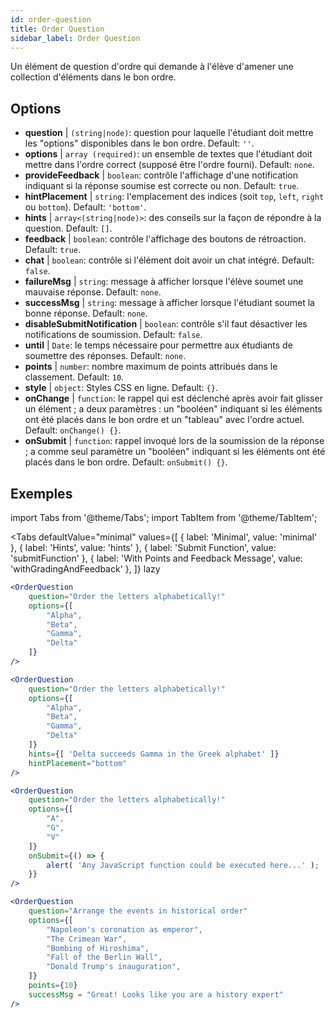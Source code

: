 ```yaml
---
id: order-question
title: Order Question
sidebar_label: Order Question
---
```


Un élément de question d'ordre qui demande à l'élève d'amener une collection d'éléments dans le bon ordre.

## Options

* __question__ | `(string|node)`: question pour laquelle l'étudiant doit mettre les "options" disponibles dans le bon ordre. Default: `''`.
* __options__ | `array (required)`: un ensemble de textes que l'étudiant doit mettre dans l'ordre correct (supposé être l'ordre fourni). Default: `none`.
* __provideFeedback__ | `boolean`: contrôle l'affichage d'une notification indiquant si la réponse soumise est correcte ou non. Default: `true`.
* __hintPlacement__ | `string`: l'emplacement des indices (soit `top`, `left`, `right` ou `bottom`). Default: `'bottom'`.
* __hints__ | `array<(string|node)>`: des conseils sur la façon de répondre à la question. Default: `[]`.
* __feedback__ | `boolean`: contrôle l'affichage des boutons de rétroaction. Default: `true`.
* __chat__ | `boolean`: contrôle si l'élément doit avoir un chat intégré. Default: `false`.
* __failureMsg__ | `string`: message à afficher lorsque l'élève soumet une mauvaise réponse. Default: `none`.
* __successMsg__ | `string`: message à afficher lorsque l'étudiant soumet la bonne réponse. Default: `none`.
* __disableSubmitNotification__ | `boolean`: contrôle s'il faut désactiver les notifications de soumission. Default: `false`.
* __until__ | `Date`: le temps nécessaire pour permettre aux étudiants de soumettre des réponses. Default: `none`.
* __points__ | `number`: nombre maximum de points attribués dans le classement. Default: `10`.
* __style__ | `object`: Styles CSS en ligne. Default: `{}`.
* __onChange__ | `function`: le rappel qui est déclenché après avoir fait glisser un élément ; a deux paramètres : un "booléen" indiquant si les éléments ont été placés dans le bon ordre et un "tableau" avec l'ordre actuel. Default: `onChange() {}`.
* __onSubmit__ | `function`: rappel invoqué lors de la soumission de la réponse ; a comme seul paramètre un "booléen" indiquant si les éléments ont été placés dans le bon ordre. Default: `onSubmit() {}`.


## Exemples

import Tabs from '@theme/Tabs';
import TabItem from '@theme/TabItem';

<Tabs
    defaultValue="minimal"
    values={[
        { label: 'Minimal', value: 'minimal' },
        { label: 'Hints', value: 'hints' },
        { label: 'Submit Function', value: 'submitFunction' },
        { label: 'With Points and Feedback Message', value: 'withGradingAndFeedback' },
    ]}
    lazy
>

<TabItem value="minimal">

```jsx live
<OrderQuestion
    question="Order the letters alphabetically!"
    options={[
        "Alpha",
        "Beta",
        "Gamma",
        "Delta"
    ]}
/>
```
</TabItem>

<TabItem value="hints">

```jsx live
<OrderQuestion
    question="Order the letters alphabetically!"
    options={[
        "Alpha",
        "Beta",
        "Gamma",
        "Delta"
    ]}
    hints={[ 'Delta succeeds Gamma in the Greek alphabet' ]}
    hintPlacement="bottom"
/>
```
</TabItem>

<TabItem value="submitFunction">

```jsx live
<OrderQuestion
    question="Order the letters alphabetically!"
    options={[
        "A",
        "G",
        "V"
    ]}
    onSubmit={() => {
        alert( 'Any JavaScript function could be executed here...' );
    }}
/>
```
</TabItem>

<TabItem value="withGradingAndFeedback">

```jsx live
<OrderQuestion
    question="Arrange the events in historical order"
    options={[
        "Napoleon's coronation as emperor",
        "The Crimean War",
        "Bombing of Hiroshima",
        "Fall of the Berlin Wall",
        "Donald Trump's inauguration",
    ]}
    points={10}
    successMsg = "Great! Looks like you are a history expert"
/>
```
</TabItem>

</Tabs>
